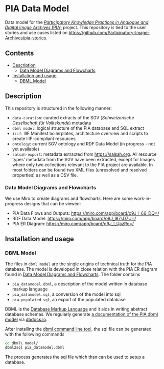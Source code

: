 # PIA Data Model
Data model for the [_Participatory Knowledge Practices in Analogue and Digital Image Archives_ (PIA)](https://github.com/Participatory-Image-Archives/) project. This repository is tied to the user stories and use cases listed on https://github.com/Participatory-Image-Archives/pia-stories. 

## Contents
- [Description](#description)
    - [Data Model Diagrams and Flowcharts](#data-model-diagrams-and-flowcharts)
- [Installation and usage](#installation-and-usage)
    - [DBML Model](#dbml-model)

## Description
This repository is structured in the following manner: 
- `data-curation`: curated extracts of the SGV (_Schweizerische Gesellschaft für Volkskunde_) metadata
- `dbml model`: logical structure of the PIA database and SQL extract
- `iiif`: IIIF Manifest boilerplates, architecture overview and scripts to create IIIF-compliant resources
- `ontology`: current SGV ontology and RDF Data Model (in progress - not yet available)
- `salsah-export`: metadata extracted from https://salsah.org. All resource types' metadata from the SGV have been extracted, except for Images where only two collections relevant to the PIA project are available. In most folders can be found two XML files (unresolved and resolved properties) as well as a CSV file.

### Data Model Diagrams and Flowcharts
We use Miro to create diagrams and flowcharts. Here are some work-in-progress designs that can be viewed:

- PIA Data Flows and Outputs: https://miro.com/app/board/o9J_l_66_DQ=/
- RDF Data Model: https://miro.com/app/board/o9J_l87sD7U=/
- PIA ER Diagram: https://miro.com/app/board/o9J_l_UazRc=/

## Installation and usage
### DBML Model
The files in `dbml model` are the single origins of technical truth for the PIA database. The model is developed in close relation with the PIA ER diagram found in [Data Model Diagrams and Flowcharts](#data-model-diagrams-and-flowcharts). The folder contains

- `pia_datamodel.dbml`, a description of the model written in database markup language
- `pia_datamodel.sql`, a conversion of the model into sql
- `pia_populated.sql`, an export of the populated database

DBML is the [Database Markup Language](https://www.dbml.org/) and it aids in writing abstract database schemas. We regularly generate [a documentation of the PIA dbml model](https://dbdocs.io/thgie/pia_datamodel) via [dbdocs.io](https://dbdocs.io).

After installing the [dbml command line tool](https://www.dbml.org/cli/#installation), the sql file can be generated with the following commands

```bash
cd dbml\ model/
dbml2sql pia_datamodel.dbml
````

The process generates the sql file which than can be used to setup a database.